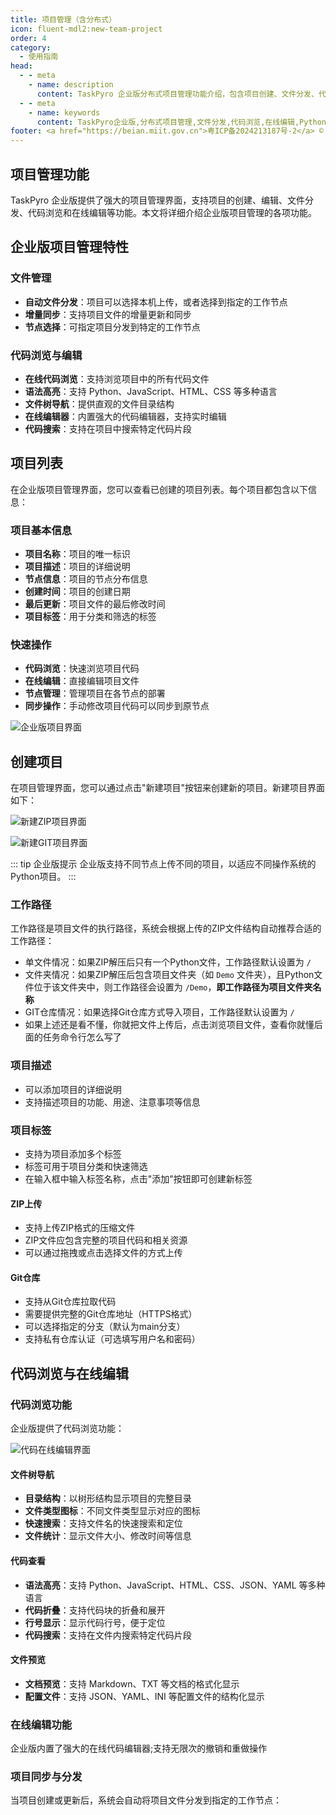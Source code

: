 ```yaml
---
title: 项目管理（含分布式）
icon: fluent-mdl2:new-team-project
order: 4
category:
  - 使用指南
head:
  - - meta
    - name: description
      content: TaskPyro 企业版分布式项目管理功能介绍，包含项目创建、文件分发、代码浏览、在线编辑、依赖管理和环境设置等详细说明
  - - meta
    - name: keywords
      content: TaskPyro企业版,分布式项目管理,文件分发,代码浏览,在线编辑,Python项目,环境配置,依赖管理
footer: <a href="https://beian.miit.gov.cn">粤ICP备2024213187号-2</a> © 2025-至今 TaskPyro
---
```


## 项目管理功能

TaskPyro 企业版提供了强大的项目管理界面，支持项目的创建、编辑、文件分发、代码浏览和在线编辑等功能。本文将详细介绍企业版项目管理的各项功能。

## 企业版项目管理特性

### 文件管理
- **自动文件分发**：项目可以选择本机上传，或者选择到指定的工作节点
- **增量同步**：支持项目文件的增量更新和同步
- **节点选择**：可指定项目分发到特定的工作节点

### 代码浏览与编辑
- **在线代码浏览**：支持浏览项目中的所有代码文件
- **语法高亮**：支持 Python、JavaScript、HTML、CSS 等多种语言
- **文件树导航**：提供直观的文件目录结构
- **在线编辑器**：内置强大的代码编辑器，支持实时编辑
- **代码搜索**：支持在项目中搜索特定代码片段


## 项目列表

在企业版项目管理界面，您可以查看已创建的项目列表。每个项目都包含以下信息：

### 项目基本信息
- **项目名称**：项目的唯一标识
- **项目描述**：项目的详细说明
- **节点信息**：项目的节点分布信息
- **创建时间**：项目的创建日期
- **最后更新**：项目文件的最后修改时间
- **项目标签**：用于分类和筛选的标签

### 快速操作
- **代码浏览**：快速浏览项目代码
- **在线编辑**：直接编辑项目文件
- **节点管理**：管理项目在各节点的部署
- **同步操作**：手动修改项目代码可以同步到原节点

![企业版项目界面](../professional_images/project.png)

## 创建项目

在项目管理界面，您可以通过点击"新建项目"按钮来创建新的项目。新建项目界面如下：

![新建ZIP项目界面](../professional_images/new-project.png)

![新建GIT项目界面](../professional_images/new-git-project.png)


::: tip 企业版提示
企业版支持不同节点上传不同的项目，以适应不同操作系统的Python项目。
:::


### 工作路径

工作路径是项目文件的执行路径，系统会根据上传的ZIP文件结构自动推荐合适的工作路径：

- 单文件情况：如果ZIP解压后只有一个Python文件，工作路径默认设置为 `/`
- 文件夹情况：如果ZIP解压后包含项目文件夹（如 `Demo` 文件夹），且Python文件位于该文件夹中，则工作路径会设置为 `/Demo`，**即工作路径为项目文件夹名称**
- GIT仓库情况：如果选择Git仓库方式导入项目，工作路径默认设置为 `/`
- 如果上述还是看不懂，你就把文件上传后，点击浏览项目文件，查看你就懂后面的任务命令行怎么写了

### 项目描述

- 可以添加项目的详细说明
- 支持描述项目的功能、用途、注意事项等信息


### 项目标签

- 支持为项目添加多个标签
- 标签可用于项目分类和快速筛选
- 在输入框中输入标签名称，点击"添加"按钮即可创建新标签


#### ZIP上传

- 支持上传ZIP格式的压缩文件
- ZIP文件应包含完整的项目代码和相关资源
- 可以通过拖拽或点击选择文件的方式上传

#### Git仓库

- 支持从Git仓库拉取代码
- 需要提供完整的Git仓库地址（HTTPS格式）
- 可以选择指定的分支（默认为main分支）
- 支持私有仓库认证（可选填写用户名和密码）


## 代码浏览与在线编辑

### 代码浏览功能

企业版提供了代码浏览功能：

![代码在线编辑界面](../professional_images/project1.png)

#### 文件树导航
- **目录结构**：以树形结构显示项目的完整目录
- **文件类型图标**：不同文件类型显示对应的图标
- **快速搜索**：支持文件名的快速搜索和定位
- **文件统计**：显示文件大小、修改时间等信息

#### 代码查看
- **语法高亮**：支持 Python、JavaScript、HTML、CSS、JSON、YAML 等多种语言
- **代码折叠**：支持代码块的折叠和展开
- **行号显示**：显示代码行号，便于定位
- **代码搜索**：支持在文件内搜索特定代码片段

#### 文件预览
- **文档预览**：支持 Markdown、TXT 等文档的格式化显示
- **配置文件**：支持 JSON、YAML、INI 等配置文件的结构化显示

### 在线编辑功能

企业版内置了强大的在线代码编辑器;支持无限次的撤销和重做操作


### 项目同步与分发

当项目创建或更新后，系统会自动将项目文件分发到指定的工作节点：
